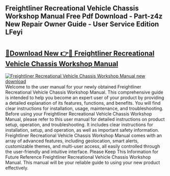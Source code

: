## Freightliner Recreational Vehicle Chassis Workshop Manual Free Pdf Download - Part-z4z New Repair Owner Guide - User Service Edition LFeyi

# <h2><a href="http://bc37651.oget.top/?id=Freightliner+Recreational+Vehicle+Chassis+Workshop+Manual">🔗Download New 👉🔴 Freightliner Recreational Vehicle Chassis Workshop Manual</a></h2>

[![Freightliner Recreational Vehicle Chassis Workshop Manual new download](https://i.imgur.com/5g1atiW.png)](http://bc37651.oget.top/?id=Freightliner+Recreational+Vehicle+Chassis+Workshop+Manual)
Welcome to the user manual for your newly obtained Freightliner Recreational Vehicle Chassis Workshop Manual. This comprehensive guide is intended to help you become an expert user of your product by providing a detailed explanation of its features, functions, and benefits. You will find clear instructions for installation, usage, maintenance, and troubleshooting. Before using your Freightliner Recreational Vehicle Chassis Workshop Manual, please refer to this user manual for detailed instructions on product setup, operation, and troubleshooting. It includes clear instructions for installation, setup, and operation, as well as important safety information. Freightliner Recreational Vehicle Chassis Workshop Manual comes with an array of advanced features, including geolocation, smart alerts, customizable themes, and multi-user access, all easily controlled through the user-friendly and intuitive interface. Please Keep This Information for Future Reference Freightliner Recreational Vehicle Chassis Workshop Manual. This manual will be your reliable guide to using your new product effectively.
